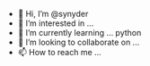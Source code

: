 - 👋 Hi, I’m @synyder
- 👀 I’m interested in ...
- 🌱 I’m currently learning ... python
- 💞️ I’m looking to collaborate on ...
- 📫 How to reach me ...

<!---
synyder/synyder is a ✨ special ✨ repository because its `README.md` (this file) appears on your GitHub profile.
You can click the Preview link to take a look at your changes.
--->
